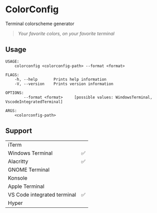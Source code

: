 # ColorConfig

Terminal colorscheme generator

> _Your favorite colors, on your favorite terminal_

## Usage

```
USAGE:
    colorconfig <colorconfig-path> --format <format>

FLAGS:
    -h, --help       Prints help information
    -V, --version    Prints version information

OPTIONS:
        --format <format>     [possible values: WindowsTerminal, VscodeIntegratedTerminal]

ARGS:
    <colorconfig-path>
```

## Support

<table>
  <tr>
    <td>iTerm</td>
    <td></td>
  </tr>
  <tr>
    <td>Windows Terminal</td>
    <td>✅</td>
  </tr>
  <tr>
    <td>Alacritty</td>
    <td>✅</td>
  </tr>
  <tr>
    <td>GNOME Terminal</td>
    <td></td>
  </tr>
  <tr>
    <td>Konsole</td>
    <td></td>
  </tr>
  <tr>
    <td>Apple Terminal</td>
    <td></td>
  </tr>
  <tr>
    <td>VS Code integrated terminal</td>
    <td>✅</td>
  </tr>
  <tr>
    <td>Hyper</td>
    <td></td>
  </tr>
</table>
